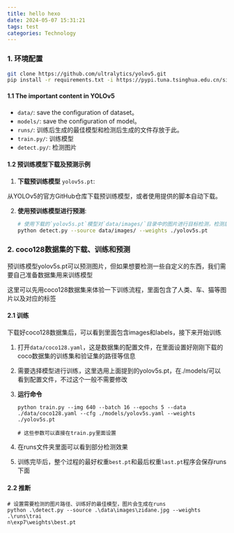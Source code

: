 ```yaml
---
title: hello hexo
date: 2024-05-07 15:31:21
tags: test
categories: Technology
---
```


### 1. 环境配置

```bash
git clone https://github.com/ultralytics/yolov5.git
pip install -r requirements.txt -i https://pypi.tuna.tsinghua.edu.cn/simple
```



#### **1.1 The important content in YOLOv5**

- `data/`: save the configuration of dataset。
- `models/`: save the configuration of model。
- `runs/`: 训练后生成的最佳模型和检测后生成的文件存放于此。
- `train.py/`: 训练模型
- `detect.py/`: 检测图片



#### **1.2 预训练模型下载及预测示例**

1. **下载预训练模型** `yolov5s.pt`:  

从YOLOv5的官方GitHub仓库下载预训练模型，或者使用提供的脚本自动下载。

2. **使用预训练模型进行预测**:

   ```bash
   # 使用下载的`yolov5s.pt`模型对`data/images/`目录中的图片进行目标检测，检测后的图片会生成在`runs/`目录里面
   python detect.py --source data/images/ --weights ./yolov5s.pt
   ```



### 2. coco128数据集的下载、训练和预测

预训练模型yolov5s.pt可以预测图片，但如果想要检测一些自定义的东西，我们需要自己准备数据集用来训练模型

这里可以先用coco128数据集来体验一下训练流程，里面包含了人类、车、猫等图片以及对应的标签

#### 2.1 训练

下载好coco128数据集后，可以看到里面包含images和labels，接下来开始训练

1. 打开`data/coco128.yaml`，这是数据集的配置文件，在里面设置好刚刚下载的coco数据集的训练集和验证集的路径等信息

2. 需要选择模型进行训练，这里选用上面提到的yolov5s.pt，在./models/可以看到配置文件，不过这个一般不需要修改

3. **运行命令**

   ```shell
   python train.py --img 640 --batch 16 --epochs 5 --data ./data/coco128.yaml --cfg ./models/yolov5s.yaml --weights ./yolov5s.pt
   
   # 这些参数可以直接在train.py里面设置
   ```

4. 在runs文件夹里面可以看到部分检测效果

5. 训练完毕后，整个过程的最好权重`best.pt`和最后权重`last.pt`程序会保存runs下面

#### 2.2 推断

```shell
# 设置需要检测的图片路径、训练好的最佳模型，图片会生成在runs
python .\detect.py --source .\data\images\zidane.jpg --weights .\runs\trai
n\exp7\weights\best.pt
```

